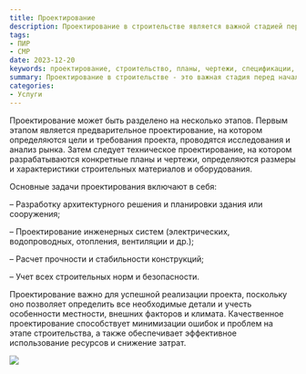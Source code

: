 ```yaml
---
title: Проектирование
description: Проектирование в строительстве является важной стадией перед началом строительных работ. Оно включает в себя разработку планов, чертежей и спецификаций, которые определяют всю необходимую информацию для выполнения проекта.
tags:
- ПИР
- СМР
date: 2023-12-20
keywords: проектирование, строительство, планы, чертежи, спецификации, архитектура здания, инженерные системы, расчет прочности конструкций
summary: Проектирование в строительстве - это важная стадия перед началом работ. Оно включает разработку планов, чертежей и спецификаций, которые определяют всю информацию для выполнения проекта. Проектирование решает такие задачи как разработка архитектуры здания или сооружения, инженерных систем, расчет прочности конструкций и соблюдение норм безопасности. Качественное проектирование помогает минимизировать ошибки на этапе строительства и экономить ресурсы.
categories:
- Услуги
---
```


Проектирование может быть разделено на несколько этапов. Первым этапом является предварительное проектирование, на котором определяются цели и требования проекта, проводятся исследования и анализ рынка. Затем следует техническое проектирование, на котором разрабатываются конкретные планы и чертежи, определяются размеры и характеристики строительных материалов и оборудования.

Основные задачи проектирования включают в себя:

– Разработку архитектурного решения и планировки здания или сооружения;

– Проектирование инженерных систем (электрических, водопроводных, отопления, вентиляции и др.);

– Расчет прочности и стабильности конструкций;

– Учет всех строительных норм и безопасности.

Проектирование важно для успешной реализации проекта, поскольку оно позволяет определить все необходимые детали и учесть особенности местности, внешних факторов и климата. Качественное проектирование способствует минимизации ошибок и проблем на этапе строительства, а также обеспечивает эффективное использование ресурсов и снижение затрат.

![](https://dedov.ws/wp-content/uploads/2023/07/img_zqdkpnud0bmuoo8a22eo.png)